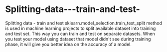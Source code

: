# Splitting-data---train-and-test-
Splitting data - train and test 
sklearn.model_selection.train_test_split method is used in machine learning projects to split available dataset into training and test set. 
This way you can train and test on separate datasets. 
When you test your model using dataset that model didn't see during training phase, it will give you better idea on the accuracy of a model. 
